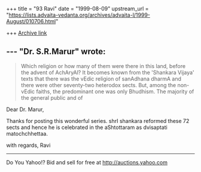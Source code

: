 +++
title = "93 Ravi"
date = "1999-08-09"
upstream_url = "https://lists.advaita-vedanta.org/archives/advaita-l/1999-August/010706.html"

+++
[Archive link](https://lists.advaita-vedanta.org/archives/advaita-l/1999-August/010706.html)

--- "Dr. S.R.Marur" <smarur at EASI.SOFT.NET> wrote:
---------------------------------------------------------
> Which religion or how many of them were there in this land,
> before the advent of AchAryAl? It becomes known from the
> 'Shankara Vijaya' texts that there was the vEdic religion of
> sanAdhana dharmA and there were other seventy-two heterodox
> sects. But, among the non-vEdic faiths, the predominant one
> was only Bhudhism. The majority of the general public and of

Dear Dr. Marur,

Thanks for posting this wonderful series. shrI shankara reformed these
72 sects and hence he is celebrated in the aShtottaram as dvisaptati
matochchhettaa.

with regards,
Ravi


_____________________________________________________________
Do You Yahoo!?
Bid and sell for free at http://auctions.yahoo.com

